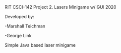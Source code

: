 RIT CSCI-142 Project 2. Lasers Minigame w/ GUI 2020

Developed by:

-Marshall Teichman

-George Link

Simple Java based laser minigame
